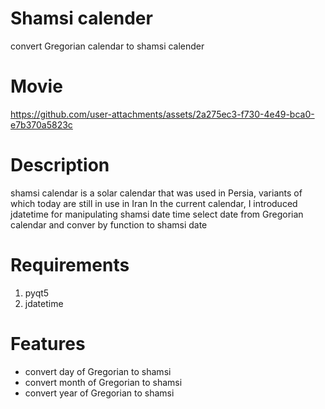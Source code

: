 # Shamsi calender
convert Gregorian calendar to shamsi calender
# Movie
https://github.com/user-attachments/assets/2a275ec3-f730-4e49-bca0-e7b370a5823c
# Description
shamsi calendar is a solar calendar that was used in Persia, variants of which today are still in use in Iran
In the current calendar, I introduced jdatetime for manipulating shamsi date time
select date from Gregorian calendar and conver by function to shamsi date
# Requirements
1. pyqt5
2. jdatetime
# Features
* convert day of Gregorian to shamsi
* convert month of Gregorian to shamsi
* convert year of Gregorian to shamsi
